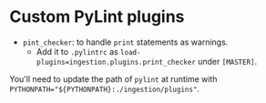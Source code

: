 # Custom PyLint plugins

- `pint_checker`: to handle `print` statements as warnings.
  - Add it to `.pylintrc` as `load-plugins=ingestion.plugins.print_checker` under `[MASTER]`.

You'll need to update the path of `pylint` at runtime with `PYTHONPATH="${PYTHONPATH}:./ingestion/plugins"`.

